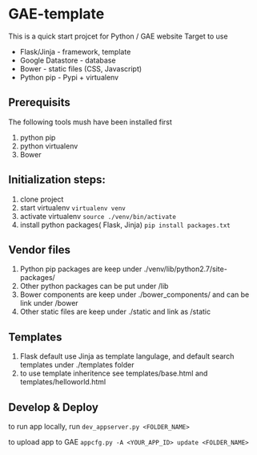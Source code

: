 # GAE-template
This is a quick start projcet for Python / GAE website
Target to use

* Flask/Jinja - framework, template
* Google Datastore - database
* Bower - static files (CSS, Javascript)
* Python pip - Pypi + virtualenv

## Prerequisits
The following tools mush have been installed first

1. python pip
2. python virtualenv
3. Bower


## Initialization steps:
1. clone project
2. start virtualenv
  `virtualenv venv`
3. activate virtualenv
  `source ./venv/bin/activate`
4. install python packages( Flask, Jinja)
  `pip install packages.txt`

## Vendor files
1. Python pip packages are keep under ./venv/lib/python2.7/site-packages/
2. Other python packages can be put under /lib
3. Bower components are keep under ./bower_components/ and can be link
   under /bower
4. Other static files are keep under ./static and link as /static

## Templates
1. Flask default use Jinja as template langulage, and default search
   templates under ./templates folder
2. to use template inheritence see templates/base.html and
   templates/helloworld.html

## Develop & Deploy

to run app locally, run
`dev_appserver.py <FOLDER_NAME>`

to upload app to GAE
`appcfg.py -A <YOUR_APP_ID> update <FOLDER_NAME>`
